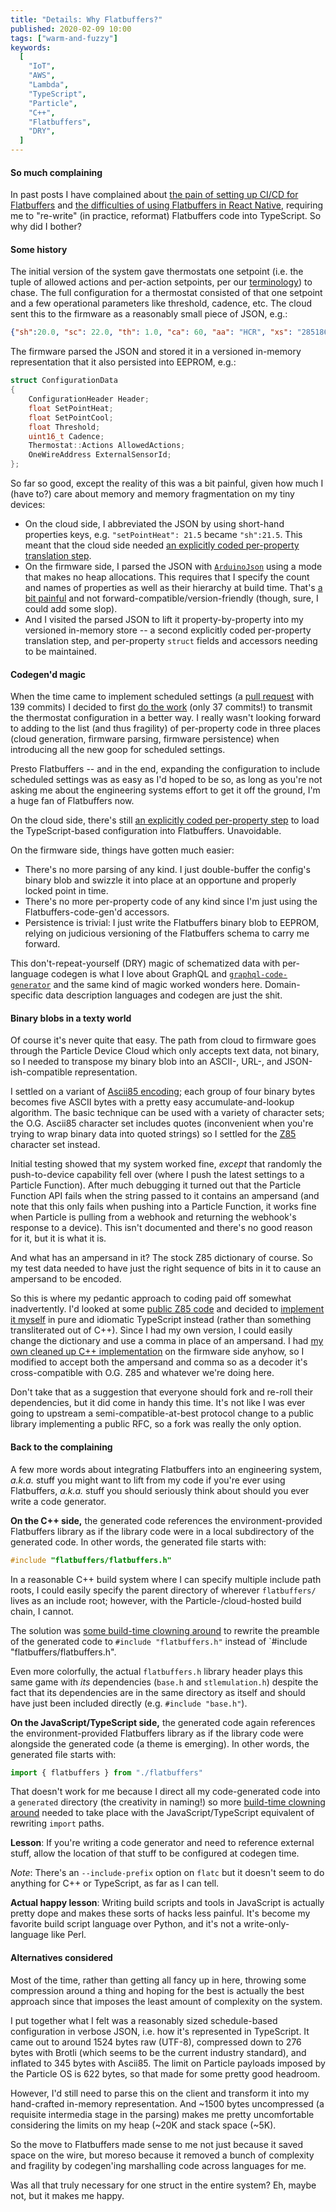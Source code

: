 ```yaml
---
title: "Details: Why Flatbuffers?"
published: 2020-02-09 10:00
tags: ["warm-and-fuzzy"]
keywords:
  [
    "IoT",
    "AWS",
    "Lambda",
    "TypeScript",
    "Particle",
    "C++",
    "Flatbuffers",
    "DRY",
  ]
---
```


#### So much complaining

In past posts I have complained about [the pain of setting up CI/CD for Flatbuffers](/posts/warm-and-fuzzy/engineering-system/)
and [the difficulties of using Flatbuffers in React Native](/posts/warm-and-fuzzy/mobile-app/),
requiring me to "re-write" (in practice, reformat) Flatbuffers code into TypeScript.
So why did I bother?

#### Some history

The initial version of the system gave thermostats one setpoint (i.e. the tuple of allowed actions and per-action setpoints, per our [terminology](/posts/warm-and-fuzzy/terminology/))
to chase.
The full configuration for a thermostat consisted of that one setpoint and a few operational parameters like threshold, cadence, etc.
The cloud sent this to the firmware as a reasonably small piece of JSON, e.g.:

```JSON
{"sh":20.0, "sc": 22.0, "th": 1.0, "ca": 60, "aa": "HCR", "xs": "2851861f0b000033"}
```

The firmware parsed the JSON and stored it in a versioned in-memory representation that it also persisted into EEPROM, e.g.:

```cpp
struct ConfigurationData
{
    ConfigurationHeader Header;
    float SetPointHeat;
    float SetPointCool;
    float Threshold;
    uint16_t Cadence;
    Thermostat::Actions AllowedActions;
    OneWireAddress ExternalSensorId;
};
```

So far so good, except the reality of this was a bit painful, given how much I (have to?) care about memory and memory fragmentation on my tiny devices:

- On the cloud side, I abbreviated the JSON by using short-hand properties keys, e.g. `"setPointHeat": 21.5` became `"sh":21.5`.
  This meant that the cloud side needed
  [an explicitly coded per-property translation step](https://github.com/rgiese/warm-and-fuzzy/blob/054fb7f560b2c5a9dc2015811bd1569aea16e425/packages/api/src/shared/firmware/thermostatConfigurationAdapter.ts).
- On the firmware side, I parsed the JSON with [`ArduinoJson`](https://arduinojson.org/) using a mode that makes no heap allocations.
  This requires that I specify the count and names of properties as well as their hierarchy at build time.
  That's [a bit painful](https://github.com/rgiese/warm-and-fuzzy/blob/054fb7f560b2c5a9dc2015811bd1569aea16e425/firmware/thermostat/inc/Configuration.h)
  and not forward-compatible/version-friendly (though, sure, I could add some slop).
- And I visited the parsed JSON to lift it property-by-property into my versioned in-memory store --
  a second explicitly coded per-property translation step, and per-property `struct` fields and accessors needing to be maintained.

#### Codegen'd magic

When the time came to implement scheduled settings (a [pull request](https://github.com/rgiese/warm-and-fuzzy/pull/96) with 139 commits)
I decided to first [do the work](https://github.com/rgiese/warm-and-fuzzy/pull/94) (only 37 commits!) to transmit the thermostat configuration in a better way.
I really wasn't looking forward to adding to the list (and thus fragility) of per-property code in three places (cloud generation, firmware parsing, firmware persistence)
when introducing all the new goop for scheduled settings.

Presto Flatbuffers --
and in the end, expanding the configuration to include scheduled settings was as easy as I'd hoped to be so,
as long as you're not asking me about the engineering systems effort to get it off the ground, I'm a huge fan of Flatbuffers now.

On the cloud side, there's still [an explicitly coded per-property step](https://github.com/rgiese/warm-and-fuzzy/blob/master/packages/api/src/shared/firmware/thermostatConfigurationAdapter.ts)
to load the TypeScript-based configuration into Flatbuffers. Unavoidable.

On the firmware side, things have gotten much easier:

- There's no more parsing of any kind. I just double-buffer the config's binary blob and swizzle it into place at an opportune and properly locked point in time.
- There's no more per-property code of any kind since I'm just using the Flatbuffers-code-gen'd accessors.
- Persistence is trivial: I just write the Flatbuffers binary blob to EEPROM, relying on judicious versioning of the Flatbuffers schema to carry me forward.

This don't-repeat-yourself (DRY) magic of schematized data with per-language codegen is what I love about GraphQL and [`graphql-code-generator`](https://github.com/dotansimha/graphql-code-generator)
and the same kind of magic worked wonders here. Domain-specific data description languages and codegen are just the shit.

#### Binary blobs in a texty world

Of course it's never quite that easy.
The path from cloud to firmware goes through the Particle Device Cloud which only accepts text data, not binary,
so I needed to transpose my binary blob into an ASCII-, URL-, and JSON-ish-compatible representation.

I settled on a variant of [Ascii85 encoding](https://en.wikipedia.org/wiki/Ascii85); each group of four binary bytes becomes five ASCII bytes
with a pretty easy accumulate-and-lookup algorithm.
The basic technique can be used with a variety of character sets;
the O.G. Ascii85 character set includes quotes (inconvenient when you're trying to wrap binary data into quoted strings)
so I settled for the [Z85](https://rfc.zeromq.org/spec/32/) character set instead.

Initial testing showed that my system worked fine, _except_ that randomly the push-to-device capability fell over (where I push the latest settings to a Particle Function).
After much debugging it turned out that the Particle Function API fails when the string passed to it contains an ampersand
(and note that this only fails when pushing into a Particle Function, it works fine when Particle is pulling from a webhook and returning the webhook's response to a device).
This isn't documented and there's no good reason for it, but it is what it is.

And what has an ampersand in it? The stock Z85 dictionary of course. So my test data needed to have just the right sequence of bits in it to cause an ampersand to be encoded.

So this is where my pedantic approach to coding paid off somewhat inadvertently.
I'd looked at some [public Z85 code](https://github.com/msealand/z85.node/blob/master/index.js)
and decided to [implement it myself](https://github.com/rgiese/warm-and-fuzzy/blob/master/packages/api/src/shared/Z85.ts)
in pure and idiomatic TypeScript instead (rather than something transliterated out of C++).
Since I had my own version, I could easily change the dictionary and use a comma in place of an ampersand.
I had [my own cleaned up C++ implementation](https://github.com/rgiese/warm-and-fuzzy/blob/master/packages/firmware/thermostat/inc/Z85.h)
on the firmware side anyhow, so I modified to accept both the ampersand and comma so as a decoder it's cross-compatible with O.G. Z85 and whatever we're doing here.

Don't take that as a suggestion that everyone should fork and re-roll their dependencies, but it did come in handy this time.
It's not like I was ever going to upstream a semi-compatible-at-best protocol change to a public library implementing a public RFC,
so a fork was really the only option.

#### Back to the complaining

A few more words about integrating Flatbuffers into an engineering system,
_a.k.a._ stuff you might want to lift from my code if you're ever using Flatbuffers,
_a.k.a._ stuff you should seriously think about should you ever write a code generator.

**On the C++ side,** the generated code references the environment-provided Flatbuffers library
as if the library code were in a local subdirectory of the generated code.
In other words, the generated file starts with:

```cpp
#include "flatbuffers/flatbuffers.h"
```

In a reasonable C++ build system where I can specify multiple include path roots,
I could easily specify the parent directory of wherever `flatbuffers/` lives as an include root;
however, with the Particle-/cloud-hosted build chain, I cannot.

The solution was [some build-time clowning around](https://github.com/rgiese/warm-and-fuzzy/blob/master/packages/firmware/firmware-build-tool/commands/codegen.js)
to rewrite the preamble of the generated code to `#include "flatbuffers.h"` instead of `#include "flatbuffers/flatbuffers.h".

Even more colorfully, the actual `flatbuffers.h` library header plays this same game with _its_ dependencies (`base.h` and `stlemulation.h`)
despite the fact that its dependencies are in the same directory as itself and should have just been included directly (e.g. `#include "base.h"`).

**On the JavaScript/TypeScript side,** the generated code again references the environment-provided Flatbuffers library
as if the library code were alongside the generated code (a theme is emerging).
In other words, the generated file starts with:

```TypeScript
import { flatbuffers } from "./flatbuffers"
```

That doesn't work for me because I direct all my code-generated code into a `generated` directory (the creativity in naming!)
so more [build-time clowning around](https://github.com/rgiese/warm-and-fuzzy/blob/master/packages/shared/codegen-flatbuffers.js)
needed to take place with the JavaScript/TypeScript equivalent of rewriting `import` paths.

**Lesson**: If you're writing a code generator and need to reference external stuff, allow the location of that stuff to be configured at codegen time.

_Note_: There's an `--include-prefix` option on `flatc` but it doesn't seem to do anything for C++ or TypeScript, as far as I can tell.

**Actual happy lesson**: Writing build scripts and tools in JavaScript is actually pretty dope and makes these sorts of hacks less painful.
It's become my favorite build script language over Python, and it's not a write-only-language like Perl.

#### Alternatives considered

Most of the time, rather than getting all fancy up in here, throwing some compression around a thing and hoping for the best
is actually the best approach since that imposes the least amount of complexity on the system.

I put together what I felt was a reasonably sized schedule-based configuration in verbose JSON, i.e. how it's represented in TypeScript.
It came out to around 1524 bytes raw (UTF-8), compressed down to 276 bytes with Brotli (which seems to be the current industry standard),
and inflated to 345 bytes with Ascii85.
The limit on Particle payloads imposed by the Particle OS is 622 bytes, so that made for some pretty good headroom.

However, I'd still need to parse this on the client and transform it into my hand-crafted in-memory representation.
And ~1500 bytes uncompressed (a requisite intermedia stage in the parsing) makes me pretty uncomfortable considering the limits on my heap (~20K and stack space (~5K).

So the move to Flatbuffers made sense to me not just because it saved space on the wire, but moreso because it removed a bunch of complexity and fragility
by codegen'ing marshalling code across languages for me.

Was all that truly necessary for one struct in the entire system? Eh, maybe not, but it makes me happy.
